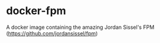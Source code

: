 # docker-fpm
A docker image containing the amazing Jordan Sissel's FPM (https://github.com/jordansissel/fpm)
